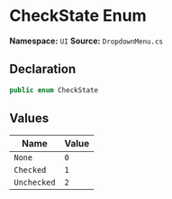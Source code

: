 # CheckState Enum

**Namespace:** `UI`
**Source:** `DropdownMenu.cs`

## Declaration

```csharp
public enum CheckState
```

## Values

| Name | Value |
|------|-------|
| `None` | `0` |
| `Checked` | `1` |
| `Unchecked` | `2` |

